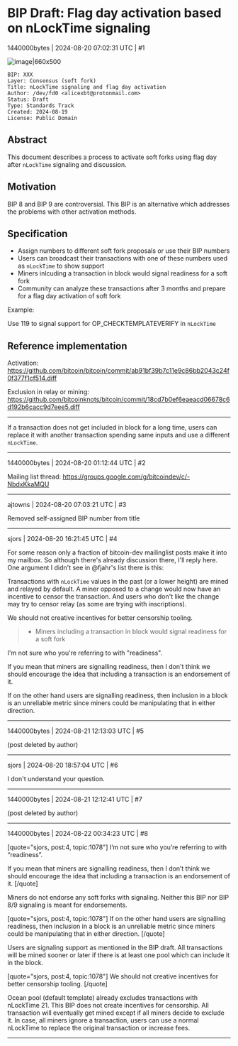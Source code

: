 # BIP Draft: Flag day activation based on nLockTime signaling

1440000bytes | 2024-08-20 07:02:31 UTC | #1

![image|660x500](upload://qWeXTVRJExP7x9TYrAVDRc3OFav.jpeg)

    BIP: XXX  
    Layer: Consensus (soft fork)  
    Title: nLockTime signaling and flag day activation
    Author: /dev/fd0 <alicexbt@protonmail.com>  
    Status: Draft  
    Type: Standards Track  
    Created: 2024-08-19  
    License: Public Domain

## Abstract

This document describes a process to activate soft forks using flag day after `nLockTime` signaling and discussion.

## Motivation

BIP 8 and BIP 9 are controversial. This BIP is an alternative which addresses the problems with other activation methods.

## Specification

- Assign numbers to different soft fork proposals or use their BIP numbers
- Users can broadcast their transactions with one of these numbers used as `nLockTime` to show support
- Miners inlcuding a transaction in block would signal readiness for a soft fork
- Community can analyze these transactions after 3 months and prepare for a flag day activation of soft fork

Example:

Use 119 to signal support for OP_CHECKTEMPLATEVERIFY in `nLockTime`

## Reference implementation

Activation: https://github.com/bitcoin/bitcoin/commit/ab91bf39b7c11e9c86bb2043c24f0f377f1cf514.diff

Exclusion in relay or mining: https://github.com/bitcoinknots/bitcoin/commit/18cd7b0ef6eaeacd06678c6d192b6cacc9d7eee5.diff

---

If a transaction does not get included in block for a long time, users can replace it with another transaction spending same inputs and use a different `nLockTime`.

-------------------------

1440000bytes | 2024-08-20 01:12:44 UTC | #2

Mailing list thread: https://groups.google.com/g/bitcoindev/c/-NbdxKkaMQU

-------------------------

ajtowns | 2024-08-20 07:03:21 UTC | #3

Removed self-assigned BIP number from title

-------------------------

sjors | 2024-08-20 16:21:45 UTC | #4

For some reason only a fraction of bitcoin-dev mailinglist posts make it into my mailbox. So although there's already discussion there, I'll reply here. One argument I didn't see in @fjahr's list there is this:

Transactions with `nLockTime` values in the past (or a lower height) are mined and relayed by default. A miner opposed to a change would now have an incentive to censor the transaction. And users who don't like the change may try to censor relay (as some are trying with inscriptions).

We should not creative incentives for better censorship tooling.

> * Miners including a transaction in block would signal readiness for a soft fork

I'm not sure who you're referring to with "readiness".

If you mean that miners are signalling readiness, then I don't think we should encourage the idea that including a transaction is an endorsement of it.

If on the other hand users are signalling readiness, then inclusion in a block is an unreliable metric since miners could be manipulating that in either direction.

-------------------------

1440000bytes | 2024-08-21 12:13:03 UTC | #5

(post deleted by author)

-------------------------

sjors | 2024-08-20 18:57:04 UTC | #6

I don't understand your question.

-------------------------

1440000bytes | 2024-08-21 12:12:41 UTC | #7

(post deleted by author)

-------------------------

1440000bytes | 2024-08-22 00:34:23 UTC | #8

[quote="sjors, post:4, topic:1078"]
I’m not sure who you’re referring to with “readiness”.

If you mean that miners are signalling readiness, then I don’t think we should encourage the idea that including a transaction is an endorsement of it.
[/quote]

Miners do not endorse any soft forks with signaling. Neither this BIP nor BIP 8/9 signaling is meant for endorsements.

[quote="sjors, post:4, topic:1078"]
If on the other hand users are signalling readiness, then inclusion in a block is an unreliable metric since miners could be manipulating that in either direction.
[/quote]

Users are signaling support as mentioned in the BIP draft. All transactions will be mined sooner or later if there is at least one pool which can include it in the block.

[quote="sjors, post:4, topic:1078"]
We should not creative incentives for better censorship tooling.
[/quote]

Ocean pool (default template) already excludes transactions with nLockTime 21. This BIP does not create incentives for censorship. All transaction will eventually get mined except if all miners decide to exclude it. In case, all miners ignore a transaction, users can use a normal nLockTime to replace the original transaction or increase fees.

-------------------------

